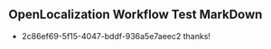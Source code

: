 ## OpenLocalization Workflow Test MarkDown
* 2c86ef69-5f15-4047-bddf-936a5e7aeec2 thanks!

<!--HONumber=Aug16_HO3-->



